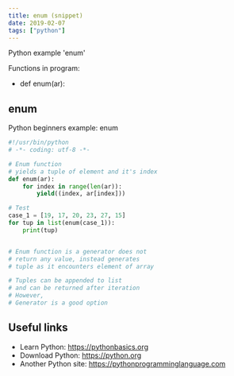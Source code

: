 ```yaml
---
title: enum (snippet)
date: 2019-02-07
tags: ["python"]
---
```

Python example 'enum'

Functions in program: 
* def enum(ar):

## enum

Python beginners example: enum

```python
#!/usr/bin/python
# -*- coding: utf-8 -*-

# Enum function
# yields a tuple of element and it's index
def enum(ar):
	for index in range(len(ar)):
		yield((index, ar[index]))

# Test
case_1 = [19, 17, 20, 23, 27, 15]
for tup in list(enum(case_1)):
	print(tup)


# Enum function is a generator does not 
# return any value, instead generates
# tuple as it encounters element of array

# Tuples can be appended to list
# and can be returned after iteration
# However,
# Generator is a good option


```

## Useful links

- Learn Python: https://pythonbasics.org
- Download Python: https://python.org
- Another Python site: https://pythonprogramminglanguage.com
